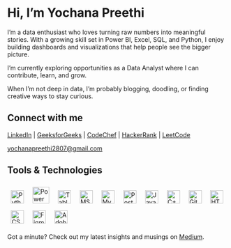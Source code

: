 # Hi, I’m Yochana Preethi

I’m a data enthusiast who loves turning raw numbers into meaningful stories. With a growing skill set in Power BI, Excel, SQL, and Python, I enjoy building dashboards and visualizations that help people see the bigger picture.

I’m currently exploring opportunities as a Data Analyst where I can contribute, learn, and grow.

When I’m not deep in data, I’m probably blogging, doodling, or finding creative ways to stay curious.

## Connect with me

[LinkedIn](https://www.linkedin.com/in/yochanapreethi/) | [GeeksforGeeks](https://auth.geeksforgeeks.org/user/yochanapreethi) | [CodeChef](https://www.codechef.com/users/yochanapreethi) | [HackerRank](https://www.hackerrank.com/yochanapreethi) | [LeetCode](https://leetcode.com/yochanapreethi)

yochanapreethi2807@gmail.com

## Tools & Technologies

<p align="left">
  <p align="left">
  <a href="https://www.python.org/" target="_blank" rel="noopener noreferrer" style="text-decoration:none;">
    <img src="https://cdn.jsdelivr.net/gh/devicons/devicon/icons/python/python-original.svg" alt="Python" width="30" height="30" style="margin:8px; border:none;" />
  </a>
  <a href="https://powerbi.microsoft.com/" target="_blank" rel="noopener noreferrer" style="text-decoration:none;">
    <img src="https://img.icons8.com/color/48/000000/power-bi.png" alt="Power BI" width="38" height="38" style="margin:8px; border:none;" />
  </a>
  <a href="https://www.tableau.com/" target="_blank" rel="noopener noreferrer" style="text-decoration:none;">
  <img src="https://img.icons8.com/color/48/000000/tableau-software.png" alt="Tableau" width="30" height="30" style="margin:8px; border:none;" />
</a>

  <a href="https://www.microsoft.com/en-us/microsoft-365/excel" target="_blank" rel="noopener noreferrer" style="text-decoration:none;">
    <img src="https://cdn-icons-png.flaticon.com/512/732/732220.png" alt="MS Excel" width="30" height="30" style="margin:8px; border:none;" />
  </a>
  <a href="https://www.mysql.com/" target="_blank" rel="noopener noreferrer" style="text-decoration:none;">
    <img src="https://cdn.jsdelivr.net/gh/devicons/devicon/icons/mysql/mysql-original.svg" alt="MySQL" width="30" height="30" style="margin:8px; border:none;" />
  </a>
  <a href="https://www.postgresql.org/" target="_blank" rel="noopener noreferrer" style="text-decoration:none;">
    <img src="https://cdn.jsdelivr.net/gh/devicons/devicon/icons/postgresql/postgresql-original.svg" alt="PostgreSQL" width="30" height="30" style="margin:8px; border:none;" />
  </a>
  <a href="https://www.java.com/" target="_blank" rel="noopener noreferrer" style="text-decoration:none;">
    <img src="https://cdn.jsdelivr.net/gh/devicons/devicon/icons/java/java-original.svg" alt="Java" width="30" height="30" style="margin:8px; border:none;" />
  </a>
  <a href="https://www.cplusplus.com/" target="_blank" rel="noopener noreferrer" style="text-decoration:none;">
    <img src="https://cdn.jsdelivr.net/gh/devicons/devicon/icons/cplusplus/cplusplus-original.svg" alt="C++" width="30" height="30" style="margin:8px; border:none;" />
  </a>
  <a href="https://github.com/" target="_blank" rel="noopener noreferrer" style="text-decoration:none;">
    <img src="https://cdn.jsdelivr.net/gh/devicons/devicon/icons/git/git-original.svg" alt="GitHub" width="30" height="30" style="margin:8px; border:none;" />
  </a>
  <a href="https://developer.mozilla.org/en-US/docs/Web/HTML" target="_blank" rel="noopener noreferrer" style="text-decoration:none;">
    <img src="https://cdn.jsdelivr.net/gh/devicons/devicon/icons/html5/html5-original.svg" alt="HTML5" width="30" height="30" style="margin:8px; border:none;" />
  </a>
  <a href="https://developer.mozilla.org/en-US/docs/Web/CSS" target="_blank" rel="noopener noreferrer" style="text-decoration:none;">
    <img src="https://cdn.jsdelivr.net/gh/devicons/devicon/icons/css3/css3-original.svg" alt="CSS3" width="30" height="30" style="margin:8px; border:none;" />
  </a>
  <a href="https://www.figma.com/" target="_blank" rel="noopener noreferrer" style="text-decoration:none;">
    <img src="https://cdn.jsdelivr.net/gh/devicons/devicon/icons/figma/figma-original.svg" alt="Figma" width="30" height="30" style="margin:8px; border:none;" />
  </a>
  <a href="https://www.adobe.com/products/illustrator.html" target="_blank" rel="noopener noreferrer" style="text-decoration:none;">
    <img src="https://upload.wikimedia.org/wikipedia/commons/f/fb/Adobe_Illustrator_CC_icon.svg" alt="Adobe Illustrator" width="30" height="30" style="margin:8px; border:none;" />
  </a>
</p>

</p>

Got a minute? Check out my latest insights and musings on [Medium](https://medium.com/@yochanapreethi2807).
